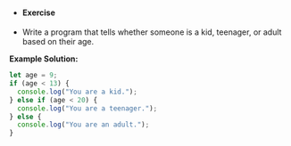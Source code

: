 - #### Exercise

- Write a program that tells whether someone is a kid, teenager, or adult based on their age.

**Example Solution:**
```javascript
let age = 9;
if (age < 13) {
  console.log("You are a kid.");
} else if (age < 20) {
  console.log("You are a teenager.");
} else {
  console.log("You are an adult.");
}
```